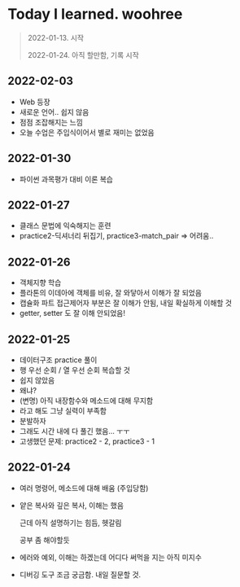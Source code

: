 # Today I learned. woohree

> 2022-01-13. 시작
>
> 2022-01-24. 아직 할만함, 기록 시작



## 2022-02-03

- Web 등장
- 새로운 언어.. 쉽지 않음
- 점점 조잡해지는 느낌
- 오늘 수업은 주입식이어서 별로 재미는 없었음

## 2022-01-30

- 파이썬 과목평가 대비 이론 복습

## 2022-01-27

- 클래스 문법에 익숙해지는 훈련
- practice2-딕셔너리 뒤집기, practice3-match_pair => 어려움..

## 2022-01-26

- 객체지향 학습
- 플라톤의 이데아에 객체를 비유, 잘 와닿아서 이해가 잘 되었음
- 캡슐화 파트 접근제어자 부분은 잘 이해가 안됨, 내일 확실하게 이해할 것
- getter, setter 도 잘 이해 안되었음!

## 2022-01-25

- 데이터구조 practice 풀이
- 행 우선 순회 / 열 우선 순회 복습할 것
- 쉽지 않았음
- 왜냐?
- (변명) 아직 내장함수와 메소드에 대해 무지함
- 라고 해도 그냥 실력이 부족함
- 분발하자
- 그래도 시간 내에 다 풀긴 했음... ㅜㅜ
- 고생했던 문제: practice2 - 2, practice3 - 1

## 2022-01-24

- 여러 명령어, 메소드에 대해 배움 (주입당함)

- 얕은 복사와 깊은 복사, 이해는 했음

  근데 아직 설명하기는 힘듬, 헷갈림

  공부 좀 해야할듯

- 에러와 예외, 이해는 하겠는데 어디다 써먹을 지는 아직 미지수

- 디버깅 도구 조금 궁금함. 내일 질문할 것.
